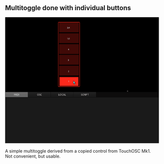 ## Multitoggle done with individual buttons

![multitoggle](preview_1.gif) 

A simple multitoggle derived from a copied control from TouchOSC Mk1.
Not convenient, but usable. 
